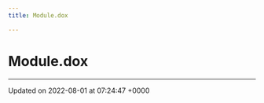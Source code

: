 ```yaml
---
title: Module.dox

---
```


# Module.dox








-------------------------------

Updated on 2022-08-01 at 07:24:47 +0000
